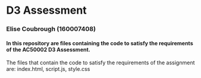 # D3 Assessment
### Elise Coubrough (160007408)

#### In this repository are files containing the code to satisfy the requirements of the AC50002 D3 Assessment. 

The files that contain the code to satisfy the requirements of the assignment are:
  index.html,
  script.js,
  style.css
